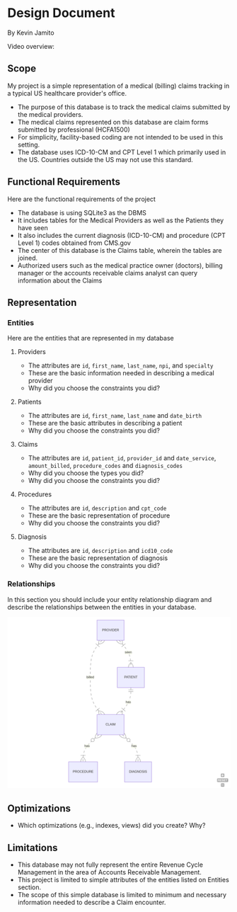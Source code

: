 # Design Document

By Kevin Jamito

Video overview: <URL>

## Scope
My project is a simple representation of a medical (billing) claims tracking in a typical US healthcare provider's office.

* The purpose of this database is to track the medical claims submitted by the medical providers.
* The medical claims represented on this database are claim forms submitted by professional (HCFA1500)
* For simplicity, facility-based coding are not intended to be used in this setting.
* The database uses ICD-10-CM and CPT Level 1 which primarily used in the US. Countries outside the US may not use this standard.

## Functional Requirements

Here are the functional requirements of the project

* The database is using SQLite3 as the DBMS
* It includes tables for the Medical Providers as well as the Patients they have seen
* It also includes the current diagnosis (ICD-10-CM) and procedure (CPT Level 1) codes obtained from CMS.gov
* The center of this database is the Claims table, wherein the tables are joined. 
* Authorized users such as the medical practice owner (doctors), billing manager or the accounts receivable claims analyst can query information about the Claims


## Representation

### Entities

Here are the entities that are represented in my database

1. Providers
    * The attributes are `id`, `first_name`, `last_name`, `npi`, and `specialty`
    * These are the basic information needed in describing a medical provider
    * Why did you choose the constraints you did?

2. Patients
    * The attributes are `id`, `first_name`, `last_name` and `date_birth`
    * These are the basic attributes in describing a patient
    * Why did you choose the constraints you did?

3. Claims
    * The attributes are `id`, `patient_id`, `provider_id` and `date_service`, `amount_billed`, `procedure_codes` and `diagnosis_codes`
    * Why did you choose the types you did?
    * Why did you choose the constraints you did?

4. Procedures
    * The attributes are `id`, `description` and `cpt_code`
    * These are the basic representation of procedure
    * Why did you choose the constraints you did?

5. Diagnosis
    * The attributes are `id`, `description` and `icd10_code`
    * These are the basic representation of diagnosis
    * Why did you choose the constraints you did?

### Relationships

In this section you should include your entity relationship diagram and describe the relationships between the entities in your database.

![MyOffice Medical Billing DB ER](er_diag_billing_new.png)



## Optimizations

* Which optimizations (e.g., indexes, views) did you create? Why?

## Limitations

* This database may not fully represent the entire Revenue Cycle Management in the area of Accounts Receivable Management.
* This project is limited to simple attributes of the entities listed on Entities section. 
* The scope of this simple database is limited to minimum and necessary information needed to describe a Claim encounter. 